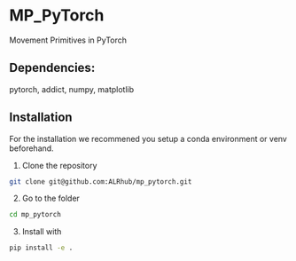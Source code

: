 # MP_PyTorch

Movement Primitives in PyTorch

## Dependencies:
pytorch, addict, numpy, matplotlib

## Installation

For the installation we recommened you setup a conda environment or venv beforehand. 

1. Clone the repository

```bash 
git clone git@github.com:ALRhub/mp_pytorch.git
```

2. Go to the folder

```bash 
cd mp_pytorch
```

3. Install with

```bash 
pip install -e .
```
